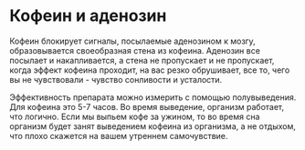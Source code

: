 # Кофеин и аденозин
Кофеин блокирует сигналы, посылаемые аденозином к мозгу, образовывается своеобразная стена из кофеина. Аденозин все посылает и накапливается, а стена не пропускает и не пропускает, когда эффект кофеина проходит, на вас резко обрушивает, все то, чего вы не чувствовали - чувство сонливости и усталости.

Эффективность препарата можно измерить с помощью полувыведения. Для кофеина это 5-7 часов. Во время выведение, организм работает, что логично. Если мы выпьем кофе за ужином, то во время сна организм будет занят выведением кофеина из организма, а не отдыхом, что плохо скажется на вашем утреннем самочувствие.